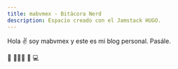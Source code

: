 ```yaml
---
title: mabvmex - Bitácora Nerd
description: Espacio creado con el Jamstack HUGO.
---
```


Hola ✌️  soy mabvmex y este es mi blog personal.
Pasále.

🚀 🧑🏽‍💻 🌮 💻
